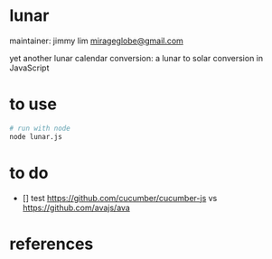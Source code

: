 # lunar

maintainer: jimmy lim <mirageglobe@gmail.com>

yet another lunar calendar conversion: a lunar to solar conversion in JavaScript

# to use

```bash
# run with node
node lunar.js
```

# to do

- [] test https://github.com/cucumber/cucumber-js vs https://github.com/avajs/ava

# references
